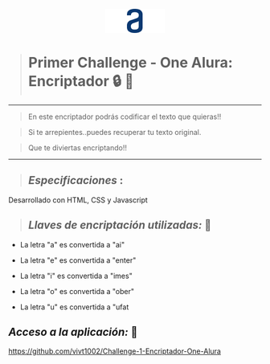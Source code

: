 

<p align="center"> <img src="imagenes/Logo.png"> </p>






># **Primer Challenge - One Alura: Encriptador** :lock: :key:

______________________________________________________________

> En este encriptador podrás codificar el texto que quieras!!

> Si te arrepientes..puedes recuperar tu texto original.

> Que te diviertas encriptando!!

______________________________________________________________

  
                                                                
                                                                
                                                                

>## *Especificaciones* :

Desarrollado con HTML, CSS y Javascript
  
    
    


                                                                             
                                                                             
                                                                             
>## *Llaves de encriptación utilizadas:* :closed_lock_with_key:

* La letra "a" es convertida a "ai"

* La letra "e" es convertida a "enter"

* La letra "i" es convertida a "imes"

* La letra "o" es convertida a "ober"

* La letra "u" es convertida a "ufat




## *Acceso a la aplicación:* :link:


https://github.com/vivt1002/Challenge-1-Encriptador-One-Alura
